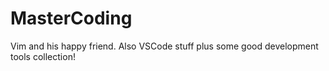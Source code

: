 # MasterCoding
Vim and his happy friend. Also VSCode stuff plus some good development tools collection!
